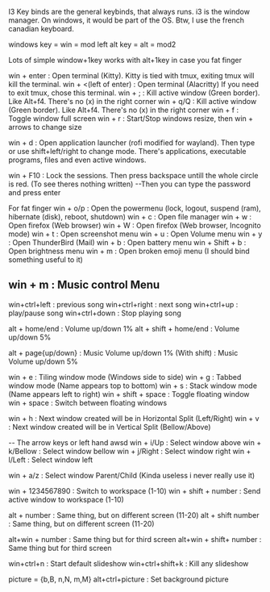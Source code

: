 I3 Key binds are the general keybinds, that always runs. i3 is the window manager. On windows, it would be part of the OS. 
Btw, I use the french canadian keyboard.


windows key = win = mod
left alt key = alt = mod2


Lots of simple window+1key works with alt+1key in case you fat finger


win + enter             :   Open terminal (Kitty).     Kitty is tied with tmux, exiting tmux will kill the terminal. 
win + <(left of enter)  :   Open terminal (Alacritty)  If you need to exit tmux, chose this terminal. 
win + ;                 :   Kill active window (Green border). Like Alt+f4. There's no (x) in the right corner
win + q/Q               :   Kill active window (Green border). Like Alt+f4. There's no (x) in the right corner
win + f                 :   Toggle window full screen
win + r                 :   Start/Stop windows resize, then win + arrows to change size

win + d                 :   Open application launcher (rofi modified for wayland). Then type or use shift+left/right to change mode.
There's applications, executable programs, files and even active windows. 

win + F10               :   Lock the sessions. Then press backspace untill the whole circle is red. (To see theres nothing written)
--Then you can type the password and press enter


For fat finger
win + o/p               :   Open the powermenu (lock, logout, suspend (ram), hibernate (disk), reboot, shutdown)
win + c                 :   Open file manager
win + w                 :   Open firefox (Web browser)
win + W                 :   Open firefox (Web browser, Incognito mode)
win + t                 :   Open screenshot menu
win + u                 :   Open Volume menu
win + y                 :   Open ThunderBird (Mail)
win + b                 :   Open battery menu
win + Shift + b         :   Open brightness menu
win + m                 :   Open broken emoji menu (I should bind something useful to it)


win + m                 :   Music control Menu
----------------------------------
win+ctrl+left           :   previous song
win+ctrl+right          :   next song
win+ctrl+up             :   play/pause song
win+ctrl+down           :   Stop playing song


alt + home/end          :   Volume up/down 1%
alt + shift + home/end  :   Volume up/down 5%

alt + page{up/down}     :   Music Volume up/down 1%
(With shift)            :   Music Volume up/down 5%


win + e                 :   Tiling window mode (Windows side to side)
win + g                 :   Tabbed window mode (Name appears top to bottom)
win + s                 :   Stack window mode (Name appears left to right)
win + shift + space     :   Toggle floating window
win + space             :   Switch between floating windows


win + h                 :   Next window created will be in Horizontal Split  (Left/Right)
win + v                 :   Next window created will be in Vertical   Split  (Bellow/Above)



-- The arrow keys or left hand awsd
win + i/Up              :   Select window above
win + k/Bellow          :   Select window bellow
win + j/Right           :   Select window right
win + l/Left            :   Select window left

win + a/z               :   Select window Parent/Child (Kinda useless i never really use it)

win + 1234567890        :   Switch to workspace (1-10)
win + shift + number    :   Send active window to workspace (1-10)


alt + number            :   Same thing, but on different screen (11-20)
alt + shift number      :   Same thing, but on different screen (11-20)

alt+win + number        :   Same thing but for third screen
alt+win + shift+ number :   Same thing but for third screen



win+ctrl+n              :   Start default slideshow
win+ctrl+shift+k        :   Kill any slideshow


picture = {b,B, n,N, m,M}
alt+ctrl+picture               :   Set background picture   




















